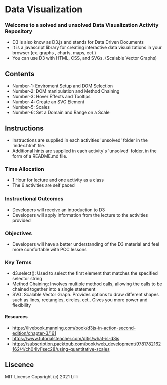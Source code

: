 # Data Visualization

### Welcome to a solved and unsolved Data Visualization Activity Repository


- D3 is also know as D3.js and stands for Data Driven Documents
- It is a javascript library for creating interactive data visualizations in your browser (ex. graphs , charts, maps, ect.)
- You can use D3 with HTML, CSS, and SVGs. (Scalable Vector Graphs)

## Contents

- Number-1: Enviroment Setup and DOM Selection
- Number-2: DOM manipulation and Method Chaining
- Number-3: Hover Effects and Tooltips
- Number-4: Create an SVG Element
- Number-5: Scales
- Number-6: Set a Domain and Range on a Scale

## Instructions

- Instructions are supplied in each activities 'unsolved' folder in the 'index.html' file.
- Additional hints are supplied in each activity's 'unsolved' folder, in the form of a README.md file.

### Time Allocation

- 1 Hour for lecture and one activity as a class
- The 6 activities are self paced

### Instructional Outcomes

- Developers will receive an introduction to D3
- Developers will apply information from the lecture to the activities provided

### Objectives 

- Developers will have a better understanding of the D3 material and feel more comfortable with PCC lessons

### Key Terms

- d3.select(): Used to select the first element that matches the specified selector string
- Method Chaining: Involves multiple method calls, allowing the calls to be chained together into a single statement 
- SVG: Scalable Vector Graph. Provides options to draw different shapes such as lines, rectangles, circles, ect.. Gives you more power and flexibility

#### Resources

- https://livebook.manning.com/book/d3js-in-action-second-edition/chapter-3/161
- https://www.tutorialsteacher.com/d3js/what-is-d3js
- https://subscription.packtpub.com/book/web_development/9781782162162/4/ch04lvl1sec28/using-quantitative-scales



## Liscence 

MIT License
Copyright (c) 2021 Lilli

